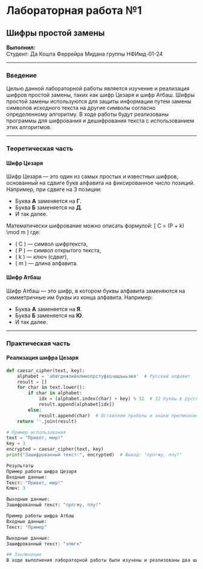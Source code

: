 # Лабораторная работа №1
## Шифры простой замены

**Выполнил:**  
Студент: Да Кошта Феррейра Мидана
группы НФИмд-01-24

---

### Введение

Целью данной лабораторной работы является изучение и реализация шифров простой замены, таких как шифр Цезаря и шифр Атбаш. Шифры простой замены используются для защиты информации путем замены символов исходного текста на другие символы согласно определенному алгоритму. В ходе работы будут реализованы программы для шифрования и дешифрования текста с использованием этих алгоритмов.

---

### Теоретическая часть

#### Шифр Цезаря

Шифр Цезаря — это один из самых простых и известных шифров, основанный на сдвиге букв алфавита на фиксированное число позиций. Например, при сдвиге на 3 позиции:
- Буква **А** заменяется на **Г**.
- Буква **Б** заменяется на **Д**.
- И так далее.

Математически шифрование можно описать формулой:
\[ C = (P + k) \mod m \]
где:
- \( C \) — символ шифртекста,
- \( P \) — символ открытого текста,
- \( k \) — ключ (сдвиг),
- \( m \) — длина алфавита.

#### Шифр Атбаш

Шифр Атбаш — это шифр, в котором буквы алфавита заменяются на симметричные им буквы из конца алфавита. Например:
- Буква **А** заменяется на **Я**.
- Буква **Б** заменяется на **Ю**.
- И так далее.

---

### Практическая часть

#### Реализация шифра Цезаря

```python
def caesar_cipher(text, key):
    alphabet = 'абвгдежзийклмнопрстуфхцчшщъыьэюя'  # Русский алфавит
    result = []
    for char in text.lower():
        if char in alphabet:
            idx = (alphabet.index(char) + key) % 32  # 32 буквы в русском алфавите
            result.append(alphabet[idx])
        else:
            result.append(char)  # Оставляем пробелы и знаки препинания без изменений
    return ''.join(result)

# Пример использования
text = "Привет, мир!"
key = 3
encrypted = caesar_cipher(text, key)
print("Зашифрованный текст:", encrypted)  # Вывод: "прлгжу, плу!"

Результаты
Пример работы шифра Цезаря
Входные данные:
Текст: "Привет, мир!"
Ключ: 3

Выходные данные:
Зашифрованный текст: "прлгжу, плу!"

Пример работы шифра Атбаш
Входные данные:
Текст: "Пример"

Выходные данные:
Зашифрованный текст: "эпюгк"

## Заключение
В ходе выполнения лабораторной работы были изучены и реализованы два шифра простой замены: шифр Цезаря и шифр Атбаш. Программы успешно шифруют текст в соответствии с заданными алгоритмами. 
